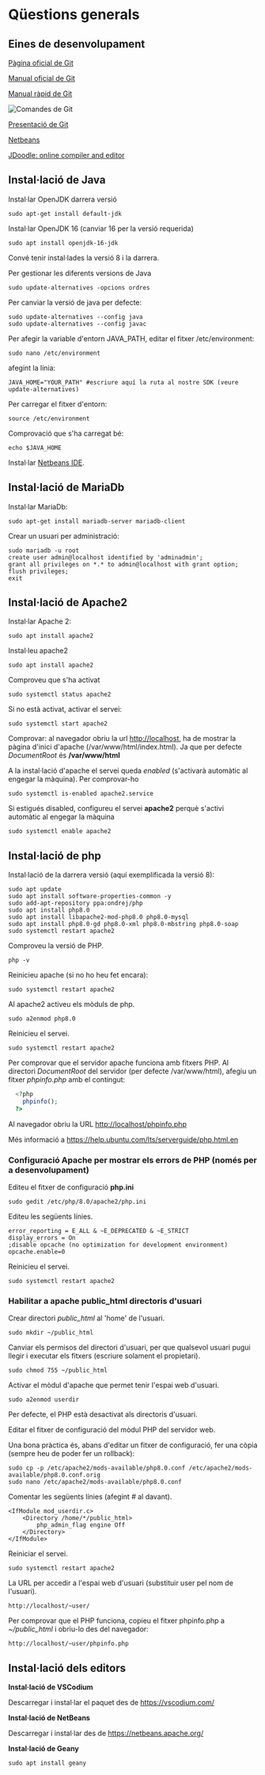 # Qüestions generals

## Eines de desenvolupament

[Pàgina oficial de Git](https://0.1/git-scm.com/)

[Manual oficial de Git](https://git-scm.com/book/es/v2)

[Manual ràpid de Git](assets/0.1/comandos_git.pdf)

![Comandes de Git](assets/0.1/gitcheat.png)

[Presentació de Git](assets/0.1/presentacio_git.odp)

[Netbeans](https://www.netbeans.org)

[JDoodle: online compiler and editor](https://www.jdoodle.com/)

## Instal·lació de Java

Instal·lar OpenJDK darrera versió

``` 
sudo apt-get install default-jdk

```

Instal·lar OpenJDK 16 (canviar 16 per la versió requerida)

    sudo apt install openjdk-16-jdk

Convé tenir instal·lades la versió 8 i la darrera.

Per gestionar les diferents versions de Java

    sudo update-alternatives -opcions ordres

Per canviar la versió de java per defecte:

    sudo update-alternatives --config java
    sudo update-alternatives --config javac

Per afegir la variable d'entorn JAVA\_PATH, editar el fitxer
/etc/environment:

    sudo nano /etc/environment

afegint la línia:

    JAVA_HOME="YOUR_PATH" #escriure aquí la ruta al nostre SDK (veure update-alternatives)

Per carregar el fitxer d'entorn:

    source /etc/environment

Comprovació que s'ha carregat bé:

    echo $JAVA_HOME

Instal·lar [Netbeans
IDE](/materials/general/preparacioprogramari#Instal·lació%20dels%20editors).

## Instal·lació de MariaDb

Instal·lar MariaDb:

    sudo apt-get install mariadb-server mariadb-client

Crear un usuari per administració:

    sudo mariadb -u root
    create user admin@localhost identified by 'adminadmin';
    grant all privileges on *.* to admin@localhost with grant option;
    flush privileges;
    exit

## Instal·lació de Apache2

Instal·lar Apache 2:

``` 
sudo apt install apache2

```

Instal·leu apache2

    sudo apt install apache2

Comproveu que s'ha activat

    sudo systemctl status apache2

Si no està activat, activar el servei:

    sudo systemctl start apache2

Comprovar: al navegador obriu la url <http://localhost>, ha de mostrar
la pàgina d'inici d'apache (/var/www/html/index.html). Ja que per
defecte *DocumentRoot* és **/var/www/html**

A la instal·lació d'apache el servei queda *enabled* (s'activarà
automàtic al engegar la màquina). Per comprovar-ho

    sudo systemctl is-enabled apache2.service

Si estigués disabled, configureu el servei **apache2** perquè s'activi
automàtic al engegar la màquina

    sudo systemctl enable apache2

## Instal·lació de php

Instal·lació de la darrera versió (aquí exemplificada la versió 8):

    sudo apt update
    sudo apt install software-properties-common -y
    sudo add-apt-repository ppa:ondrej/php
    sudo apt install php8.0
    sudo apt install libapache2-mod-php8.0 php8.0-mysql
    sudo apt install php8.0-gd php8.0-xml php8.0-mbstring php8.0-soap
    sudo systemctl restart apache2

Comproveu la versió de PHP.

    php -v

Reinicieu apache (si no ho heu fet encara):

    sudo systemctl restart apache2

Al apache2 activeu els mòduls de php.

    sudo a2enmod php8.0

Reinicieu el servei.

    sudo systemctl restart apache2

Per comprovar que el servidor apache funciona amb fitxers PHP. Al
directori *DocumentRoot* del servidor (per defecte /var/www/html),
afegiu un fitxer *phpinfo.php* amb el contingut:

``` php
  <?php
    phpinfo();
  ?>
```

Al navegador obriu la URL <http://localhost/phpinfo.php>

Més informació a <https://help.ubuntu.com/lts/serverguide/php.html.en>

### Configuració Apache per mostrar els errors de PHP (només per a desenvolupament)

Editeu el fitxer de configuració **php.ini**

    sudo gedit /etc/php/8.0/apache2/php.ini

Editeu les següents línies.

    error_reporting = E_ALL & ~E_DEPRECATED & ~E_STRICT
    display_errors = On
    ;disable opcache (no optimization for development environment)
    opcache.enable=0

Reinicieu el servei.

    sudo systemctl restart apache2

### Habilitar a apache public\_html directoris d'usuari

Crear directori *public\_html* al 'home' de l'usuari.

    sudo mkdir ~/public_html

Canviar els permisos del directori d'usuari, per que qualsevol usuari
pugui llegir i executar els fitxers (escriure solament el propietari).

    sudo chmod 755 ~/public_html

Activar el mòdul d'apache que permet tenir l'espai web d'usuari.

    sudo a2enmod userdir

Per defecte, el PHP està desactivat als directoris d'usuari.

Editar el fitxer de configuració del mòdul PHP del servidor web.

Una bona pràctica és, abans d'editar un fitxer de configuració, fer una
còpia (sempre heu de poder fer un rollback):

    sudo cp -p /etc/apache2/mods-available/php8.0.conf /etc/apache2/mods-available/php8.0.conf.orig
    sudo nano /etc/apache2/mods-available/php8.0.conf

Comentar les següents línies (afegint \# al davant).

    <IfModule mod_userdir.c>
        <Directory /home/*/public_html>
            php_admin_flag engine Off
        </Directory>
    </IfModule>

Reiniciar el servei.

    sudo systemctl restart apache2

La URL per accedir a l'espai web d'usuari (substituir user pel nom de
l'usuari).

`http://localhost/~user/`

Per comprovar que el PHP funciona, copieu el fitxer phpinfo.php a
*\~/public\_html* i obriu-lo des del navegador:

`http://localhost/~user/phpinfo.php`

## Instal·lació dels editors

**Instal·lació de VSCodium**

Descarregar i instal·lar el paquet des de <https://vscodium.com/>

**Instal·lació de NetBeans**

Descarregar i instal·lar des de <https://netbeans.apache.org/>

**Instal·lació de Geany**

    sudo apt install geany
